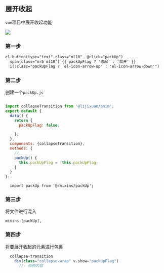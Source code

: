 ## 展开收起

`vue`项目中展开收起功能

![](https://img-blog.csdnimg.cn/20210427154027837.png?x-oss-process=image/watermark,type_ZmFuZ3poZW5naGVpdGk,shadow_10,text_aHR0cHM6Ly9ibG9nLmNzZG4ubmV0L3dlaXhpbl80MzU1MzcwMQ==,size_16,color_FFFFFF,t_70)

### 第一步

```html
el-button(type="text" class="ml10"  @click="packUp")
  span(class="mr5 ml10") {{ packUpFlag ? '收起' : '展开' }}
  i(:class="packUpFlag ? 'el-icon-arrow-up' : 'el-icon-arrow-down'")

```

### 第二步

创建一个`packUp.js`

```js

import collapseTransition from '@lijixuan/anim';
export default {
  data() {
    return {
      packUpFlag: false,

    };
  },
  components: {collapseTransition},
  methods: {
    // 
    packUp() {
      this.packUpFlag = !this.packUpFlag;
    }
  }
};
```

`  import packUp from '@/mixins/packUp';`

### 第三步

将文件进行混入

  `mixins:[packUp],`

### 第四步

将要展开收起的元素进行包裹

```js
  collapse-transition
    div(class="collapse-wrap" v-show="packUpFlag")
      //- 你的内容
```

